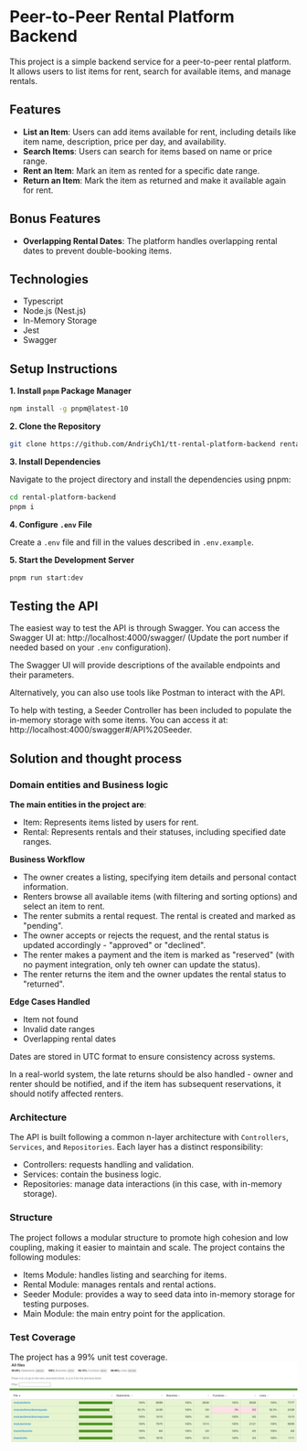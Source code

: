
# Peer-to-Peer Rental Platform Backend

This project is a simple backend service for a peer-to-peer rental platform. It allows users to list items for rent, search for available items, and manage rentals. 

## Features
- **List an Item**: Users can add items available for rent, including details like item name, description, price per day, and availability.
- **Search Items**: Users can search for items based on name or price range.
- **Rent an Item**: Mark an item as rented for a specific date range.
- **Return an Item**: Mark the item as returned and make it available again for rent.

## Bonus Features
 - **Overlapping Rental Dates**: The platform handles overlapping rental dates to prevent double-booking items.

## Technologies
- Typescript
- Node.js (Nest.js)
- In-Memory Storage
- Jest
- Swagger


## Setup Instructions
**1. Install `pnpm` Package Manager**

```bash
npm install -g pnpm@latest-10
```

**2. Clone the Repository**

```bash
git clone https://github.com/AndriyCh1/tt-rental-platform-backend rental-platform-backend
```

**3. Install Dependencies**

Navigate to the project directory and install the dependencies using pnpm:

```bash
cd rental-platform-backend
pnpm i
```

**4. Configure `.env` File**

Create a `.env` file and fill in the values described in `.env.example`.

**5. Start the Development Server**
```bash 
pnpm run start:dev
```

##  Testing the API

The easiest way to test the API is through Swagger. You can access the Swagger UI at: http://localhost:4000/swagger/ (Update the port number if needed based on your `.env` configuration).

The Swagger UI will provide descriptions of the available endpoints and their parameters.

Alternatively, you can also use tools like Postman to interact with the API.

To help with testing, a Seeder Controller has been included to populate the in-memory storage with some items. You can access it at: http://localhost:4000/swagger#/API%20Seeder.


## Solution and thought process

### Domain entities and Business logic
**The main entities in the project are**:

 - Item: Represents items listed by users for rent.
 - Rental: Represents rentals and their statuses, including specified date ranges.

**Business Workflow**

- The owner creates a listing, specifying item details and personal contact information.
- Renters browse all available items (with filtering and sorting options) and select an item to rent.
- The renter submits a rental request. The rental is created and marked as "pending".
- The owner accepts or rejects the request, and the rental status is updated accordingly - "approved" or "declined".
- The renter makes a payment and the item is marked as "reserved" (with no payment integration, only teh owner can update the status).
- The renter returns the item and the owner updates the rental status to "returned".

**Edge Cases Handled**

- Item not found
- Invalid date ranges
- Overlapping rental dates

Dates are stored in UTC format to ensure consistency across systems.

In a real-world system, the late returns should be also handled - owner and renter should be notified, and if the item has subsequent reservations, it should notify affected renters.

### Architecture  

The API is built following a common n-layer architecture with `Controllers`, `Services`, and `Repositories`. Each layer has a distinct responsibility: 
- Controllers: requests handling and validation.
- Services: contain the business logic.
- Repositories: manage data interactions (in this case,  with in-memory storage).

### Structure

The project follows a modular structure to promote high cohesion and low coupling, making it easier to maintain and scale. The project contains the following modules:

- Items Module: handles listing and searching for items.
- Rental Module: manages rentals and rental actions.
- Seeder Module: provides a way to seed data into in-memory storage for testing purposes.
- Main Module: the main entry point for the application.

### Test Coverage

The project has a 99% unit test coverage.
![Unit Test Coverage](./public/unit-test-coverage.png)